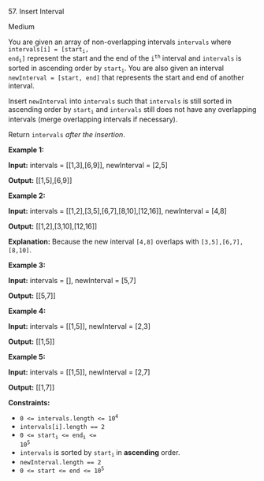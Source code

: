 ﻿57\. Insert Interval

Medium

You are given an array of non-overlapping intervals `intervals` where <code>intervals[i] = [start<sub>i</sub>, end<sub>i</sub>]</code> represent the start and the end of the <code>i<sup>th</sup></code> interval and `intervals` is sorted in ascending order by <code>start<sub>i</sub></code>. You are also given an interval `newInterval = [start, end]` that represents the start and end of another interval.

Insert `newInterval` into `intervals` such that `intervals` is still sorted in ascending order by <code>start<sub>i</sub></code> and `intervals` still does not have any overlapping intervals (merge overlapping intervals if necessary).

Return `intervals` _after the insertion_.

**Example 1:**

**Input:** intervals = \[\[1,3\],\[6,9\]\], newInterval = \[2,5\]

**Output:** \[\[1,5\],\[6,9\]\] 

**Example 2:**

**Input:** intervals = \[\[1,2\],\[3,5\],\[6,7\],\[8,10\],\[12,16\]\], newInterval = \[4,8\]

**Output:** \[\[1,2\],\[3,10\],\[12,16\]\]

**Explanation:** Because the new interval `[4,8]` overlaps with `[3,5],[6,7],[8,10]`.

**Example 3:**

**Input:** intervals = \[\], newInterval = \[5,7\]

**Output:** \[\[5,7\]\] 

**Example 4:**

**Input:** intervals = \[\[1,5\]\], newInterval = \[2,3\]

**Output:** \[\[1,5\]\] 

**Example 5:**

**Input:** intervals = \[\[1,5\]\], newInterval = \[2,7\]

**Output:** \[\[1,7\]\] 

**Constraints:**

*   <code>0 <= intervals.length <= 10<sup>4</sup></code>
*   `intervals[i].length == 2`
*   <code>0 <= start<sub>i</sub> <= end<sub>i</sub> <= 10<sup>5</sup></code>
*   `intervals` is sorted by <code>start<sub>i</sub></code> in **ascending** order.
*   `newInterval.length == 2`
*   <code>0 <= start <= end <= 10<sup>5</sup></code>